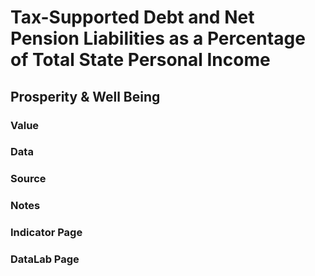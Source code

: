 # Tax-Supported Debt and Net Pension Liabilities as a Percentage of Total State Personal Income

## Prosperity & Well Being

### Value

### Data

### Source

### Notes



### Indicator Page



### DataLab Page



